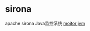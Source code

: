 # sirona
apache sirona Java监控系统
[moitor jvm](http://sirona.incubator.apache.org/images/gui/sirona-jvm.png)
